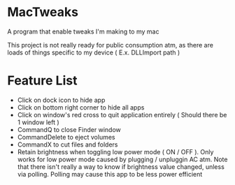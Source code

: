 # MacTweaks
A program that enable tweaks I'm making to my mac

This project is not really ready for public consumption atm, as there are loads of things specific to my device ( E.x. DLLImport path )

# Feature List
- Click on dock icon to hide app
- Click on bottom right corner to hide all apps
- Click on window's red cross to quit application entirely ( Should there be 1 window left )
- CommandQ to close Finder window
- CommandDelete to eject volumes
- CommandX to cut files and folders
- Retain brightness when toggling low power mode ( ON / OFF ). Only works for low power mode caused by plugging / unpluggin AC atm.
  Note that there isn't really a way to know if brightness value changed, unless via polling. Polling may cause this app to be less power efficient
